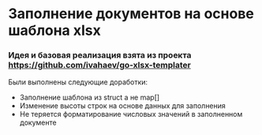 # Заполнение документов на основе шаблона xlsx 

### Идея и базовая реализация взята из проекта https://github.com/ivahaev/go-xlsx-templater

Были выполнены следующие доработки:
* Заполнение шаблона из struct а не map[]
* Изменение высоты строк на основе данных для заполнения
* Не теряется форматирование числовых значений в заполненном документе

